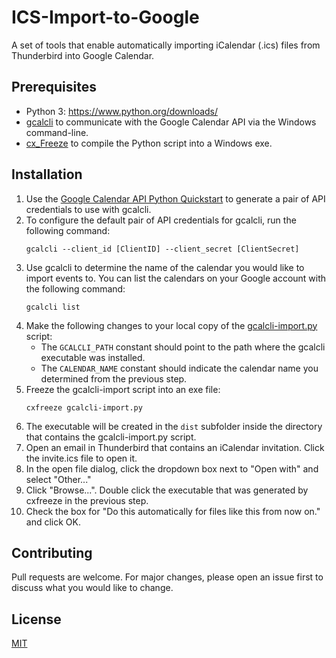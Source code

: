 

# ICS-Import-to-Google
A set of tools that enable automatically importing iCalendar (.ics) files from Thunderbird into Google Calendar.

## Prerequisites

 - Python 3: https://www.python.org/downloads/
 - [gcalcli](https://github.com/insanum/gcalcli) to communicate with the Google Calendar API via the Windows command-line.
  - [cx_Freeze](https://marcelotduarte.github.io/cx_Freeze/) to compile the Python script into a Windows exe.

## Installation

 1. Use the [Google Calendar API Python Quickstart](https://developers.google.com/calendar/quickstart/python#step_1_turn_on_the) to generate a pair of API credentials to use with gcalcli.
 2. To configure the default pair of API credentials for gcalcli, run the following command:
    ```
    gcalcli --client_id [ClientID] --client_secret [ClientSecret]
    ```
 3. Use gcalcli to determine the name of the calendar you would like to import events to. You can list the calendars on your Google account with the following command:
    ```
    gcalcli list
    ```
 4. Make the following changes to your local copy of the [gcalcli-import.py](./gcalcli-import.py) script:
	 - The `GCALCLI_PATH` constant should point to the path where the gcalcli executable was installed.
	 - The `CALENDAR_NAME` constant should indicate the calendar name you determined from the previous step.
 5. Freeze the gcalcli-import script into an exe file:
    ```
    cxfreeze gcalcli-import.py
    ```
 6. The executable will be created in the `dist` subfolder inside the directory that contains the gcalcli-import.py script.
 7. Open an email in Thunderbird that contains an iCalendar invitation. Click the invite.ics file to open it.
 8. In the open file dialog, click the dropdown box next to "Open with" and select "Other..."
 9. Click "Browse...". Double click the executable that was generated by cxfreeze in the previous step.
 10. Check the box for "Do this automatically for files like this from now on." and click OK.

## Contributing
Pull requests are welcome. For major changes, please open an issue first to discuss what you would like to change.

## License
[MIT](https://choosealicense.com/licenses/mit/)
